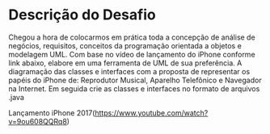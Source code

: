 # Descrição do Desafio

Chegou a hora de colocarmos em prática toda a concepção de análise de negócios, requisitos, conceitos da programação orientada a objetos e modelagem UML. Com base no vídeo de lançamento do iPhone conforme link abaixo, elabore em uma ferramenta de UML de sua preferência. A diagramação das classes e interfaces com a proposta de representar os papéis do iPhone de: Reprodutor Musical, Aparelho Telefônico e Navegador na Internet. Em seguida crie as classes e interfaces no formato de arquivos .java

Lançamento iPhone 2017(https://www.youtube.com/watch?v=9ou608QQRq8)
